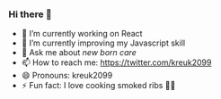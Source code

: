 ### Hi there 👋

<!--
**kreuk2099/kreuk2099** is a ✨ _special_ ✨ repository because its `README.md` (this file) appears on your GitHub profile.

Here are some ideas to get you started:
-->

- 🔭 I’m currently working on React 
- 🌱 I’m currently improving my Javascript skill
- 💬 Ask me about _new born care_
- 📫 How to reach me: https://twitter.com/kreuk2099
- 😄 Pronouns: kreuk2099
- ⚡ Fun fact: I love cooking smoked ribs 🍖🥩

